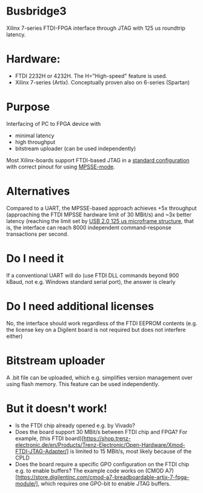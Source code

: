 # Busbridge3
Xilinx 7-series FTDI-FPGA interface through JTAG with 125 us roundtrip latency. 

# Hardware:
* FTDI 2232H or 4232H. The H="High-speed" feature is used.
* Xilinx 7-series (Artix). Conceptually proven also on 6-series (Spartan)

# Purpose
Interfacing of PC to FPGA device with
* minimal latency
* high throughput
* bitstream uploader (can be used independently)

Most Xilinx-boards support FTDI-based JTAG in a [standard configuration](https://www.ftdichip.com/Support/Documents/AppNotes/AN_129_FTDI_Hi_Speed_USB_To_JTAG_Example.pdf) with correct pinout for using [MPSSE-mode](https://www.ftdichip.com/Support/Documents/AppNotes/AN_135_MPSSE_Basics.pdf). 

# Alternatives
Compared to a UART, the MPSSE-based approach achieves +5x throughput (approaching the FTDI MPSSE hardware limit of 30 MBit/s) and ~3x better latency (reaching the limit set by [USB 2.0 125 us microframe structure](http://www.usbmadesimple.co.uk/ums_6.htm), that is, the interface can reach 8000 independent command-response transactions per second.

# Do I need it
If a conventional UART will do (use FTDI DLL commands beyond 900 kBaud, not e.g. Windows standard serial port), the answer is clearly 

# Do I need additional licenses
No, the interface should work regardless of the FTDI EEPROM contents (e.g. the license key on a Digilent board is not required but does not interfere either)

# Bitstream uploader
A .bit file can be uploaded, which e.g. simplifies version management over using flash memory. This feature can be used independently.

# But it doesn't work!
* Is the FTDI chip already opened e.g. by Vivado?
* Does the board support 30 MBit/s between FTDI chip and FPGA? For example, (this FTDI board)[https://shop.trenz-electronic.de/en/Products/Trenz-Electronic/Open-Hardware/Xmod-FTDI-JTAG-Adapter/] is limited to 15 MBit/s, most likely because of the CPLD
* Does the board require a specific GPO configuration on the FTDI chip e.g. to enable buffers? The example code works on (CMOD A7)[https://store.digilentinc.com/cmod-a7-breadboardable-artix-7-fpga-module/], which requires one GPO-bit to enable JTAG buffers.
